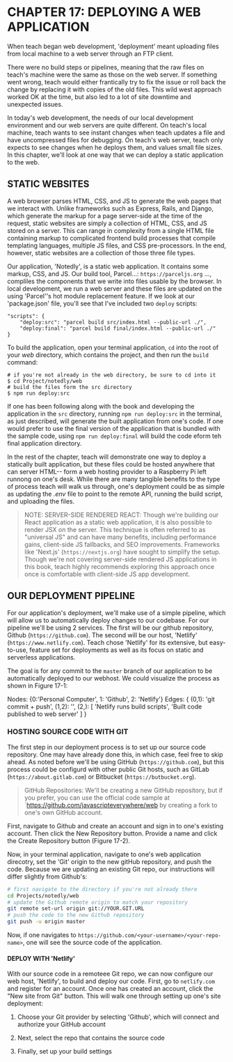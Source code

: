 # CHAPTER 17: DEPLOYING A WEB APPLICATION

When teach began web development, 'deployment' meant 
uploading files from local machine to a web server through
an FTP client.

There were no build steps or pipelines, meaning that the 
raw files on teach's machine were the same as those on the
web server. If something went wrong, teach would either
frantically try to fix the issue or roll back the change
by replacing it with copies of the old files. This wild
west approach worked OK at the time, but also led to a lot
of site downtime and unexpected issues.

In today's web development, the needs of our local development
environment and our web servers are quite different. On teach's
local machine, teach wants to see instant changes when teach
updates a file and have uncompressed files for debugging. On 
teach's web server, teach only expects to see changes when
he deploys them, and values small file sizes. In this chapter,
we'll look at one way that we can deploy a static application
to the web.

## STATIC WEBSITES

A web browser parses HTML, CSS, and JS to generate the web
pages that we interact with. Unlike frameworks such as Express,
Rails, and Django, which generate the markup for a page 
server-side at the time of the request, static websites are
simply a collection of HTML, CSS, and JS stored on a server.
This can range in complexity from a single HTML file containing
markup to complicated frontend build processes that compile 
templating languages, multiple JS files, and CSS pre-processors.
In the end, however, static websites are a collection of those
three file types. 

Our application, 'Notedly', is a static web application. It 
contains some markup, CSS, and JS. Our build tool, Parcel...:
`https://parceljs.org` ...,
compliles the components that we write into files usable by 
the browser. In local development, we run a web server and 
these files are updated on the using 'Parcel''s hot module
replacement feature. If we look at our 'package.json' file, 
you'll see that I've included two `deploy` scripts:

```
"scripts": {
    "deploy:src": "parcel build src/index.html --public-url ./",
    "deploy:final": "parcel build final/index.html --public-url ./"
}
```

To build the application, open your terminal application, `cd` 
into the root of your _web_ directory, which contains the project,
and then run the `build` command:

```
# if you're not already in the web directory, be sure to cd into it
$ cd Project/notedly/web
# build the files form the src directory
$ npm run deploy:src
```

If one has been following along with the book and developing the
application in the `src` directory, running `npm run deploy:src`
in the terminal, as just described, will generate the built application
from one's code.  If one would prefer to use the final version of
the application that is bundled with the sample code, using `npm
run deploy:final` will build the code eform teh final application 
directory.

In the rest of the chapter, teach will demonstrate one way to deploy
a statically built application, but these files could be hosted 
anywhere that can server HTML-- form a web hosting provider to a 
Raspberry Pi left runnong on one's desk. While there are many 
tangible benefits to the type of process teach will walk us
through, one's deployment could be as simple as updating the 
_.env_ file to point to the remote API, running the build script, 
and uploading the files. 

> NOTE: SERVER-SIDE RENDERED REACT: Though we're building our React
application as a static web application, it is also possible to 
render JSX on the server. This technique is often referred to as
"universal JS" and can have many benefits, including performance
gains, client-side JS fallbacks, and SEO improvements. Frameworks like
'Next.js' (`https://nextjs.org`) have sought to simplify the setup.
Though we're not covering server-side rendered JS applications in
this book, teach highly recommends exploring this approach once 
once is comfortable with client-side JS app development. 

## OUR DEPLOYMENT PIPELINE

For our application's deployment, we'll make use of a simple pipeline,
which will allow us to automatically deploy changes to our codebase. 
For our pipeline we'll be using 2 services. The first will be our 
github repository, Github (`https://github.com`). The second will be our
host, 'Netlify' (`https://www.netlify.com`). Teach chose 'Netlify' for 
its extensive, but easy-to-use, feature set for deployments as well as
its focus on static and serverless applications.

The goal is for any commit to the `master` branch of our application
to be automatically deployed to our webhost. We could visualize the 
process as shown in Figure 17-1:

Nodes: {0:'Personal Computer', 1: 'Github', 2: 'Netlify'}
Edges: {
    (0,1): 'git commit + push', 
    (1,2): '', 
    (2,): [
        'Netlify runs build scripts', 
        'Built code published to web server'
        ]
    }

### HOSTING SOURCE CODE WITH GIT

The first step in our deployment process is to  set up our source
code repository. One may have already done this, in which case, 
feel free to skip ahead.  As noted before we'll be using GitHub
(`https://github.com`), but this process could be configurd with 
other public Git hosts, such as GitLab (`https://about.gitlab.com`)
or Bitbucket (`https://butbucket.org`).

> GitHub Repositories: We'll be creating a new GitHub repository, 
but if you prefer, you can use the official code sample at 
`https://github.com/javascripteverywhere/web by creating a fork to
one's own GitHub account.

First, navigate to Github and create an account and sign in to 
one's existing account. Then click the New Repository button. Provide
a name and click the Create Repository button (Figure 17-2).

Now, in your terminal application, navigate to one's web application
direcotry, set the 'Git' origin to the new gitHub repository, and
push the code. Because we are updating an existing Git repo, our
instructions will differ slightly from Github's:

```sh
# first navigate to the directory if you're not already there
cd Projects/notedly/web
# update the Github remote origin to match your repository
git remote set-url origin git://YOUR.GIT.URL
# push the code to the new Github repository
git push -u origin master
```

Now, if one navigates to 
`https://github.com/<your-username>/<your-repo-name>`, one will
see the source code of the application.

#### DEPLOY WITH 'Netlify'

With our source code in a remoteee Git repo, we can now configure
our web host, 'Netlify', to build and deploy our code. First, go
to `netlify.com` and register for an account. Once one has created
an account, click the "New site from Git" button. This will walk
one through setting up one's site deployment:

1. Choose your Git provider by selecting 'Github', which will connect
and authorize your GitHub account

2. Next, select the repo that contains the source code

3. Finally, set up your build settings

<!-- HERE -- p. 205! -->
